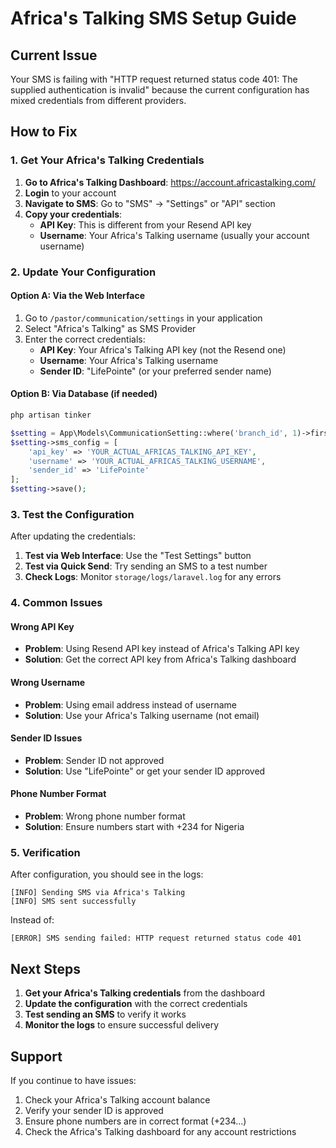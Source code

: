 # Africa's Talking SMS Setup Guide

## Current Issue
Your SMS is failing with "HTTP request returned status code 401: The supplied authentication is invalid" because the current configuration has mixed credentials from different providers.

## How to Fix

### 1. Get Your Africa's Talking Credentials

1. **Go to Africa's Talking Dashboard**: https://account.africastalking.com/
2. **Login** to your account
3. **Navigate to SMS**: Go to "SMS" → "Settings" or "API" section
4. **Copy your credentials**:
   - **API Key**: This is different from your Resend API key
   - **Username**: Your Africa's Talking username (usually your account username)

### 2. Update Your Configuration

#### Option A: Via the Web Interface
1. Go to `/pastor/communication/settings` in your application
2. Select "Africa's Talking" as SMS Provider
3. Enter the correct credentials:
   - **API Key**: Your Africa's Talking API key (not the Resend one)
   - **Username**: Your Africa's Talking username
   - **Sender ID**: "LifePointe" (or your preferred sender name)

#### Option B: Via Database (if needed)
```bash
php artisan tinker
```

```php
$setting = App\Models\CommunicationSetting::where('branch_id', 1)->first();
$setting->sms_config = [
    'api_key' => 'YOUR_ACTUAL_AFRICAS_TALKING_API_KEY',
    'username' => 'YOUR_ACTUAL_AFRICAS_TALKING_USERNAME', 
    'sender_id' => 'LifePointe'
];
$setting->save();
```

### 3. Test the Configuration

After updating the credentials:

1. **Test via Web Interface**: Use the "Test Settings" button
2. **Test via Quick Send**: Try sending an SMS to a test number
3. **Check Logs**: Monitor `storage/logs/laravel.log` for any errors

### 4. Common Issues

#### Wrong API Key
- **Problem**: Using Resend API key instead of Africa's Talking API key
- **Solution**: Get the correct API key from Africa's Talking dashboard

#### Wrong Username
- **Problem**: Using email address instead of username
- **Solution**: Use your Africa's Talking username (not email)

#### Sender ID Issues
- **Problem**: Sender ID not approved
- **Solution**: Use "LifePointe" or get your sender ID approved

#### Phone Number Format
- **Problem**: Wrong phone number format
- **Solution**: Ensure numbers start with +234 for Nigeria

### 5. Verification

After configuration, you should see in the logs:
```
[INFO] Sending SMS via Africa's Talking
[INFO] SMS sent successfully
```

Instead of:
```
[ERROR] SMS sending failed: HTTP request returned status code 401
```

## Next Steps

1. **Get your Africa's Talking credentials** from the dashboard
2. **Update the configuration** with the correct credentials
3. **Test sending an SMS** to verify it works
4. **Monitor the logs** to ensure successful delivery

## Support

If you continue to have issues:
1. Check your Africa's Talking account balance
2. Verify your sender ID is approved
3. Ensure phone numbers are in correct format (+234...)
4. Check the Africa's Talking dashboard for any account restrictions


